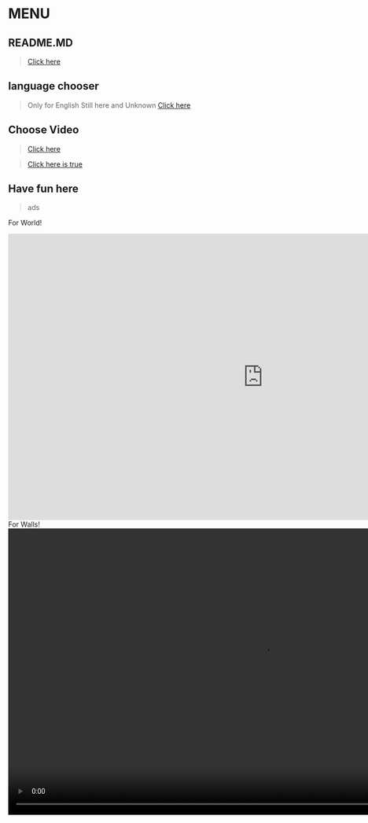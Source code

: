 # MENU

## README.MD

>[Click here](https://github.com/w7xg/video/blob/master/README.md)

## language chooser

>Only for English Still here and Unknown [Click here](https://w7xg.github.io/video/SS-AA/index.html)<br/>

## Choose Video

>[Click here](https://w7xg.github.io/video/markdown/index.html)<br/>

>[Click here is true](https://w7xg.github.io/video/markdown_index/index.html)<br/>

## Have fun here

>ads<br/>

For World!<br/>
<center><iframe width="1036" height="583" src="https://www.youtube.com/embed/yyqU_8mn6N8" frameborder="0" allow="accelerometer; autoplay; encrypted-media; gyroscope; picture-in-picture" allowfullscreen></iframe><br/></center>
For Walls!<br/>
<center><video src="Videos/Walls/ads.mp4" controls="" width="1036" height="583"></video><br/></center>

<!--end-->

